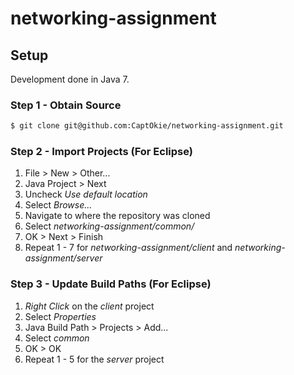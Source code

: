 # networking-assignment

## Setup
Development done in Java 7.

### Step 1 - Obtain Source

```bash
$ git clone git@github.com:CaptOkie/networking-assignment.git
```

### Step 2 - Import Projects (For Eclipse)

1. File > New > Other...
2. Java Project > Next
3. Uncheck *Use default location*
4. Select *Browse...*
5. Navigate to where the repository was cloned
6. Select *networking-assignment/common/*
7. OK > Next > Finish
8. Repeat 1 - 7 for *networking-assignment/client* and *networking-assignment/server*

### Step 3 - Update Build Paths (For Eclipse)

1. *Right Click* on the *client* project
2. Select *Properties*
3. Java Build Path > Projects > Add...
4. Select *common*
5. OK > OK
6. Repeat 1 - 5 for the *server* project
